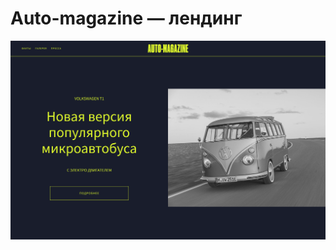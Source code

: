 # Auto-magazine — лендинг

![github.com/remnev-s/shortly](src/img/screenshot.png)

<!-- ### Посмотреть сайт можно по <a href="http://auto.eurodir.ru/" target="_blank">ссылке</a> -->
